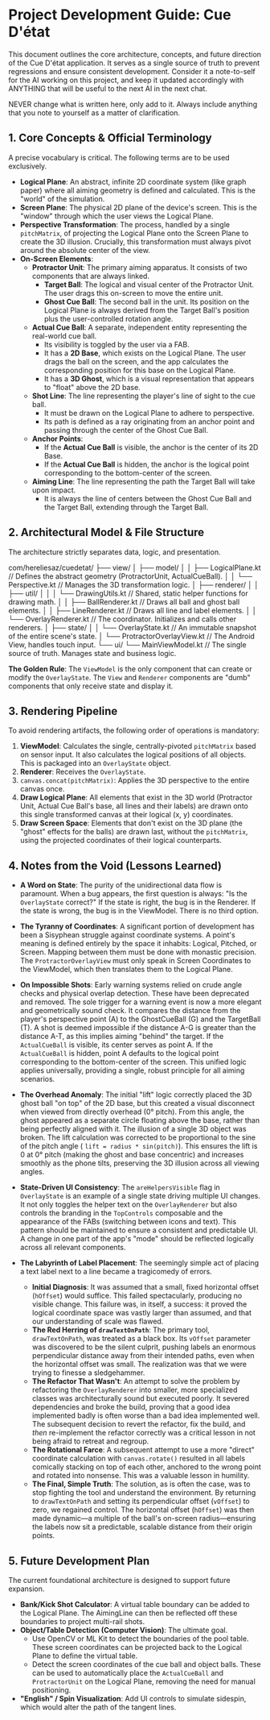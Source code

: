 # Project Development Guide: Cue D'état

This document outlines the core architecture, concepts, and future direction of the Cue D'état
application. It serves as a single source of truth to prevent regressions and ensure consistent
development. Consider it a note-to-self for the AI working on this project, and keep it updated
accordingly with ANYTHING that will be useful to the next AI in the next chat.

NEVER change what is written here, only add to it. Always include anything that you note to yourself as a matter of clarification.

## 1. Core Concepts & Official Terminology

A precise vocabulary is critical. The following terms are to be used exclusively.

* **Logical Plane**: An abstract, infinite 2D coordinate system (like graph paper) where all aiming
  geometry is defined and calculated. This is the "world" of the simulation.
* **Screen Plane**: The physical 2D plane of the device's screen. This is the "window" through which
  the user views the Logical Plane.
* **Perspective Transformation**: The process, handled by a single `pitchMatrix`, of projecting the
  Logical Plane onto the Screen Plane to create the 3D illusion. Crucially, this transformation must
  always pivot around the absolute center of the view.
* **On-Screen Elements**:
   * **Protractor Unit**: The primary aiming apparatus. It consists of two components that are
     always linked.
      * **Target Ball**: The logical and visual center of the Protractor Unit. The user drags this
        on-screen to move the entire unit.
      * **Ghost Cue Ball**: The second ball in the unit. Its position on the Logical Plane is always
        derived from the Target Ball's position plus the user-controlled rotation angle.
   * **Actual Cue Ball**: A separate, independent entity representing the real-world cue ball.
      * Its visibility is toggled by the user via a FAB.
      * It has a **2D Base**, which exists on the Logical Plane. The user drags the ball on the
        screen, and the app calculates the corresponding position for this base on the Logical
        Plane.
      * It has a **3D Ghost**, which is a visual representation that appears to "float" above the 2D
        base.
   * **Shot Line**: The line representing the player's line of sight to the cue ball.
      * It must be drawn on the Logical Plane to adhere to perspective.
      * Its path is defined as a ray originating from an anchor point and passing through the center
        of the Ghost Cue Ball.
   * **Anchor Points**:
      * If the **Actual Cue Ball** is visible, the anchor is the center of its 2D Base.
      * If the **Actual Cue Ball** is hidden, the anchor is the logical point corresponding to the
        bottom-center of the screen.
   * **Aiming Line**: The line representing the path the Target Ball will take upon impact.
      * It is always the line of centers between the Ghost Cue Ball and the Target Ball, extending
        through the Target Ball.

## 2. Architectural Model & File Structure

The architecture strictly separates data, logic, and presentation.


com/hereliesaz/cuedetat/
├── view/
│   ├── model/
│   │   ├── LogicalPlane.kt      // Defines the abstract geometry (ProtractorUnit, ActualCueBall).
│   │   └── Perspective.kt       // Manages the 3D transformation logic.
│   ├── renderer/
│ │ ├── util/
│ │ │ └── DrawingUtils.kt // Shared, static helper functions for drawing math.
│ │ ├── BallRenderer.kt // Draws all ball and ghost ball elements.
│ │ ├── LineRenderer.kt // Draws all line and label elements.
│ │ └── OverlayRenderer.kt // The coordinator. Initializes and calls other renderers.
│   ├── state/
│   │   └── OverlayState.kt      // An immutable snapshot of the entire scene's state.
│   └── ProtractorOverlayView.kt   // The Android View, handles touch input.
└── ui/
└── MainViewModel.kt         // The single source of truth. Manages state and business logic.

**The Golden Rule**: The `ViewModel` is the only component that can create or modify the
`OverlayState`. The `View` and `Renderer` components are "dumb" components that only receive state
and display it.

## 3. Rendering Pipeline

To avoid rendering artifacts, the following order of operations is mandatory:

1. **ViewModel**: Calculates the single, centrally-pivoted `pitchMatrix` based on sensor input. It
   also calculates the logical positions of all objects. This is packaged into an `OverlayState`
   object.
2. **Renderer**: Receives the `OverlayState`.
1. `canvas.concat(pitchMatrix)`: Applies the 3D perspective to the entire canvas once.
2. **Draw Logical Plane**: All elements that exist in the 3D world (Protractor Unit, Actual Cue
   Ball's base, all lines and their labels) are drawn onto this single transformed canvas at their
   logical (x, y) coordinates.
3. **Draw Screen Space**: Elements that don't exist on the 3D plane (the "ghost" effects for the
   balls) are drawn last, without the `pitchMatrix`, using the projected coordinates of their
   logical counterparts.

## 4. Notes from the Void (Lessons Learned)

* **A Word on State**: The purity of the unidirectional data flow is paramount. When a bug appears,
  the first question is always: "Is the `OverlayState` correct?" If the state is right, the bug is
  in the Renderer. If the state is wrong, the bug is in the ViewModel. There is no third option.

* **The Tyranny of Coordinates**: A significant portion of development has been a Sisyphean struggle
  against coordinate systems. A point's meaning is defined entirely by the space it inhabits:
  Logical, Pitched, or Screen. Mapping between them must be done with monastic precision. The
  `ProtractorOverlayView` must only speak in Screen Coordinates to the ViewModel, which then
  translates them to the Logical Plane.

* **On Impossible Shots**: Early warning systems relied on crude angle checks and physical overlap
  detection. These have been deprecated and removed. The sole trigger for a warning event is now a
  more elegant and geometrically sound check. It compares the distance from the player's perspective
  point (A) to the GhostCueBall (G) and the TargetBall (T). A shot is deemed impossible if the
  distance A-G is greater than the distance A-T, as this implies aiming "behind" the target. If the
  `ActualCueBall` is visible, its center serves as point A. If the `ActualCueBall` is hidden, point
  A defaults to the logical point corresponding to the bottom-center of the screen. This unified
  logic applies universally, providing a single, robust principle for all aiming scenarios.

* **The Overhead Anomaly**: The initial "lift" logic correctly placed the 3D ghost ball "on top" of
  the 2D base, but this created a visual disconnect when viewed from directly overhead (0° pitch).
  From this angle, the ghost appeared as a separate circle floating above the base, rather than
  being perfectly aligned with it. The illusion of a single 3D object was broken. The lift
  calculation was corrected to be proportional to the sine of the pitch angle (
  `lift = radius * sin(pitch)`). This ensures the lift is 0 at 0° pitch (making the ghost and base
  concentric) and increases smoothly as the phone tilts, preserving the 3D illusion across all
  viewing angles.

* **State-Driven UI Consistency**: The `areHelpersVisible` flag in `OverlayState` is an example of a
  single state driving multiple UI changes. It not only toggles the helper text on the
  `OverlayRenderer` but also controls the branding in the `TopControls` composable and the
  appearance of the FABs (switching between icons and text). This pattern should be maintained to
  ensure a consistent and predictable UI. A change in one part of the app's "mode" should be
  reflected logically across all relevant components.

* **The Labyrinth of Label Placement**: The seemingly simple act of placing a text label next to a
  line became a tragicomedy of errors.
   * **Initial Diagnosis**: It was assumed that a small, fixed horizontal offset (`hOffset`) would
     suffice. This failed spectacularly, producing no visible change. This failure was, in itself, a
     success: it proved the logical coordinate space was vastly larger than assumed, and that our
     understanding of scale was flawed.
   * **The Red Herring of `drawTextOnPath`**: The primary tool, `drawTextOnPath`, was treated as a
     black box. Its `vOffset` parameter was discovered to be the silent culprit, pushing labels an
     enormous perpendicular distance away from their intended paths, even when the horizontal offset
     was small. The realization was that we were trying to finesse a sledgehammer.
   * **The Refactor That Wasn't**: An attempt to solve the problem by refactoring the
     `OverlayRenderer` into smaller, more specialized classes was architecturally sound but executed
     poorly. It severed dependencies and broke the build, proving that a good idea implemented badly
     is often worse than a bad idea implemented well. The subsequent decision to revert the
     refactor, fix the build, and *then* re-implement the refactor correctly was a critical lesson
     in not being afraid to retreat and regroup.
   * **The Rotational Farce**: A subsequent attempt to use a more "direct" coordinate calculation
     with `canvas.rotate()` resulted in all labels comically stacking on top of each other, anchored
     to the wrong point and rotated into nonsense. This was a valuable lesson in humility.
   * **The Final, Simple Truth**: The solution, as is often the case, was to stop fighting the tool
     and understand the environment. By returning to `drawTextOnPath` and setting its perpendicular
     offset (`vOffset`) to zero, we regained control. The horizontal offset (`hOffset`) was then
     made dynamic—a multiple of the ball's on-screen radius—ensuring the labels now sit a
     predictable, scalable distance from their origin points.

## 5. Future Development Plan

The current foundational architecture is designed to support future expansion.

* **Bank/Kick Shot Calculator**: A virtual table boundary can be added to the Logical Plane. The
  AimingLine can then be reflected off these boundaries to project multi-rail shots.
* **Object/Table Detection (Computer Vision)**: The ultimate goal.
   * Use OpenCV or ML Kit to detect the boundaries of the pool table. These screen coordinates can
     be projected back to the Logical Plane to define the virtual table.
   * Detect the screen coordinates of the cue ball and object balls. These can be used to
     automatically place the `ActualCueBall` and `ProtractorUnit` on the Logical Plane, removing the
     need for manual positioning.
* **"English" / Spin Visualization**: Add UI controls to simulate sidespin, which would alter the
  path of the tangent lines.
